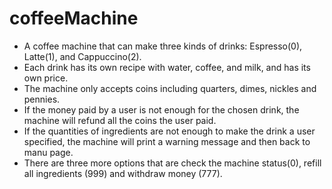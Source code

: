 # coffeeMachine

* A coffee machine that can make three kinds of drinks: Espresso(0), Latte(1), and Cappuccino(2).
* Each drink has its own recipe with water, coffee, and milk, and has its own price.
* The machine only accepts coins including quarters, dimes, nickles and pennies.
* If the money paid by a user is not enough for the chosen drink, the machine will refund all the coins the user paid.
* If the quantities of ingredients are not enough to make the drink a user specified, the machine will print a warning message and then back to manu page.
* There are three more options that are check the machine status(0), refill all ingredients (999) and withdraw money (777).

